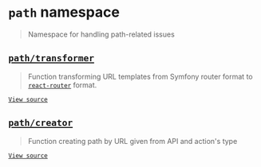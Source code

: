 # `path` namespace

> Namespace for handling path-related issues

## [`path/transformer`](transformer.md)

> Function transforming URL templates from Symfony router format to
> [`react-router`](https://github.com/ReactTraining/react-router) format.

[`View source`](../../../src/path/transformer.js)

## [`path/creator`](creator.md)

> Function creating path by URL given from API and action's type

[`View source`](../../../src/path/creator.js)

